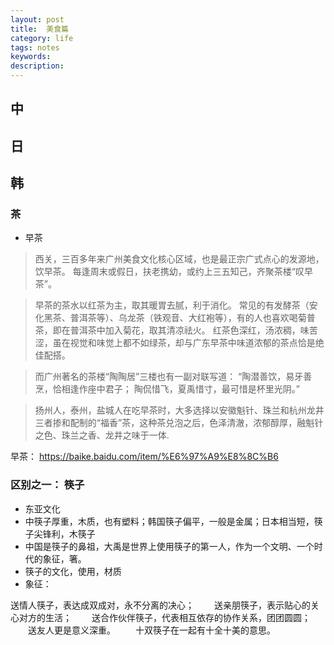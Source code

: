 ```yaml
---
layout: post
title:  美食篇
category: life
tags: notes
keywords:  
description:
---
```


## 中
## 日
## 韩

### 茶
- 早茶
> 西关，三百多年来广州美食文化核心区域，也是最正宗广式点心的发源地，饮早茶。
每逢周末或假日，扶老携幼，或约上三五知己，齐聚茶楼“叹早茶”。

> 早茶的茶水以红茶为主，取其暖胃去腻，利于消化。
常见的有发酵茶（安化黑茶、普洱茶等）、乌龙茶（铁观音、大红袍等），有的人也喜欢喝菊普茶，即在普洱茶中加入菊花，取其清凉祛火。
红茶色深红，汤浓稠，味苦涩，虽在视觉和味觉上都不如绿茶，却与广东早茶中味道浓郁的茶点恰是绝佳配搭。

>而广州著名的茶楼“陶陶居”三楼也有一副对联写道：
“陶潜善饮，易牙善烹，恰相逢作座中君子；
陶侃惜飞，夏禹惜寸，最可惜是杯里光阴。”

> 扬州人，泰州，盐城人在吃早茶时，大多选择以安徽魁针、珠兰和杭州龙井三者掺和配制的“福香”茶，这种茶兑泡之后，色泽清澈，浓郁醇厚，融魁针之色、珠兰之香、龙井之味于一体.

早茶：
https://baike.baidu.com/item/%E6%97%A9%E8%8C%B6


### 区别之一： 筷子
- 东亚文化
- 中筷子厚重，木质，也有塑料；韩国筷子偏平，一般是金属；日本相当短，筷子尖锋利，木筷子
- 中国是筷子的鼻祖，大禹是世界上使用筷子的第一人，作为一个文明、一个时代的象征，箸。
- 筷子的文化，使用，材质
- 象征：
>
送情人筷子，表达成双成对，永不分离的决心；
　　送亲朋筷子，表示贴心的关心对方的生活；
　　送合作伙伴筷子，代表相互依存的协作关系，团团圆圆；
　　送友人更是意义深重。
　　十双筷子在一起有十全十美的意思。
